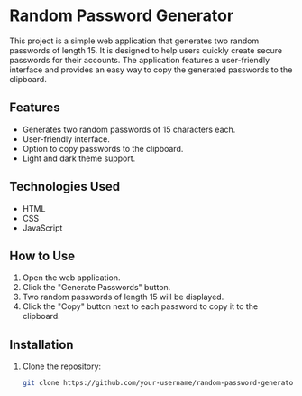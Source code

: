 # Random Password Generator

This project is a simple web application that generates two random passwords of length 15. It is designed to help users quickly create secure passwords for their accounts. The application features a user-friendly interface and provides an easy way to copy the generated passwords to the clipboard.

## Features

- Generates two random passwords of 15 characters each.
- User-friendly interface.
- Option to copy passwords to the clipboard.
- Light and dark theme support.

## Technologies Used

- HTML
- CSS
- JavaScript

## How to Use

1. Open the web application.
2. Click the "Generate Passwords" button.
3. Two random passwords of length 15 will be displayed.
4. Click the "Copy" button next to each password to copy it to the clipboard.

## Installation

1. Clone the repository:
   ```bash
   git clone https://github.com/your-username/random-password-generator.git

